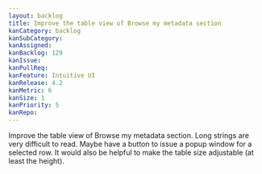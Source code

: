 ```yaml
---
layout: backlog
title: Improve the table view of Browse my metadata section
kanCategory: backlog
kanSubCategory:
kanAssigned:
kanBacklog: 129
kanIssue:
kanPullReq:
kanFeature: Intuitive UI
kanRelease: 4.2
kanMetric: 6
kanSize: 1
kanPriority: 5
kanRepo: 
---
```

Improve the table view of Browse my metadata section. Long strings are very difficult to read. Maybe have a button to issue a popup window for a selected row. It would also be helpful to make the table size adjustable (at least the height).
